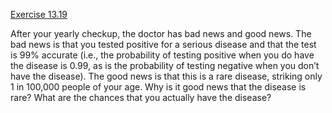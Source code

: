 [Exercise 13.19](13-19/)

After your yearly checkup, the doctor has bad news and good news. The
bad news is that you tested positive for a serious disease and that the
test is 99% accurate (i.e., the probability of testing positive when you
do have the disease is 0.99, as is the probability of testing negative
when you don’t have the disease). The good news is that this is a rare
disease, striking only 1 in 100,000 people of your age. Why is it good
news that the disease is rare? What are the chances that you actually
have the disease?
